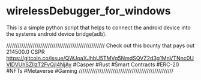 # wirelessDebugger_for_windows
This is a simple python script that helps to connect the android device into the systems android device bridge(adb).


////////////////////////////////////////////////////
Check out this bounty that pays out 214500.0 CSPR https://gitcoin.co/issue/QWJoaXJhbU5TMVg5NmdSQVZ2d3g1MnVTNnc0UVlDVUhSZlIzT2FvQjI4NjAy  #Casper #Rust #Smart Contracts #ERC-20 #NFTs #Metaverse #Gaming
//////////////////////////////////////////////////
